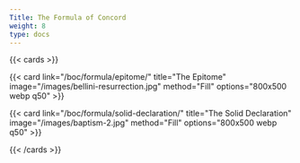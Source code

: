 ```yaml
---
Title: The Formula of Concord
weight: 8
type: docs
---
```


{{< cards >}}

  {{< card link="/boc/formula/epitome/" title="The Epitome" image="/images/bellini-resurrection.jpg" method="Fill" options="800x500 webp q50" >}}

  {{< card link="/boc/formula/solid-declaration/" title="The Solid Declaration" image="/images/baptism-2.jpg"  method="Fill" options="800x500 webp q50" >}}
  
{{< /cards >}}